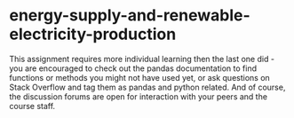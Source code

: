 # energy-supply-and-renewable-electricity-production

This assignment requires more individual learning then the last one did - you are encouraged to check out the pandas documentation to find functions or methods you might not have used yet, or ask questions on Stack Overflow and tag them as pandas and python related. And of course, the discussion forums are open for interaction with your peers and the course staff.

